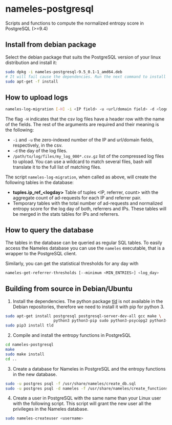 # nameles-postgresql
Scripts and functions to compute the normalized entropy score in PostgreSQL (>=9.4)

## Install from debian package

Select the debian package that suits the PostgreSQL version of your linux distribution and install it:

```bash
sudo dpkg -i nameles-postgresql-9.5_0.1-1_amd64.deb
# It will fail cause the dependencies. Run the next command to install everything
sudo apt-get -f install
```

## How to upload logs

```bash
nameles-log-migration [-H] -i <IP field> -u <url/domain field> -d <logday> /path/to/log/files/my_log_000*.csv.gz
```

The flag `-H` indicates that the csv log files have a header row with the name of the fields. The rest of the arguments are required and their meaning is the following:
  - `-i` and `-u` the zero-indexed number of the IP and url/domain fields, respectively, in the csv.
  - `-d` the day of the log files.
  - `/path/to/log/files/my_log_000*.csv.gz` list of the compressed log files to upload. You can use a wildcard to match several files, bash will translate it to the full list of matching files.

The script `nameles-log-migration`, when called as above, will create the following tables in the database:
  - **tuples.ip\_ref\_\<logday\>** Table of tuples \<IP, referrer, count\> with the aggregate count of ad-requests for each IP and referrer pair.
  - Temporary tables with the total number of ad-requests and normalized entropy score for the log day of both, referrers and IPs. These tables will be merged in the stats tables for IPs and referrers.

## How to query the database
The tables in the database can be queried as regular SQL tables. To easily access the Nameles database you can use the `nameles` executable, that is a wrapper to the PostgreSQL client.

Similarly, you can get the statistical thresholds for any day with

```bash
nameles-get-referrer-thresholds [--minimum <MIN_ENTRIES>] <log_day>
```

## Building from source in Debian/Ubuntu

1. Install the dependencies. The python package [tld](https://pypi.python.org/pypi/tld) is not available in the Debian repositories, therefore we need to install it with pip for python 3.

  ```bash
  sudo apt-get install postgresql postgresql-server-dev-all gcc make \
                       python3 python3-pip sudo python3-psycopg2 python3-numpy
  sudo pip3 install tld
  ```

2. Compile and install the entropy functions in PostgreSQL

  ```bash
  cd nameles-postgresql
  make
  sudo make install
  cd ..
  ```
3. Create a database for Nameles in PostgreSQL and the entropy functions in the new database.

  ```bash
  sudo -u postgres psql -f /usr/share/nameles/create_db.sql
  sudo -u postgres psql -d nameles -f /usr/share/nameles/create_functions.sql
  ```
4. Create a user in PostgreSQL with the same name than your Linux user with the following script. This script will grant the new user all the privileges in the Nameles database.

  ```bash
  sudo nameles-createuser <username>
  ```

